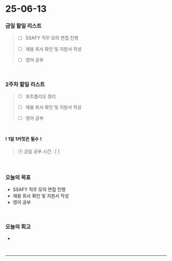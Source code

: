 # 25-06-13

### 금일 할일 리스트
> - [ ] SSAFY 직무 모의 면접 진행
>
> - [ ] 채용 회사 확인 및 지원서 작성
>
> - [ ] 영어 공부

<br/>

### 2주차 할일 리스트

> - [ ] 포트폴리오 정리
>
> - [ ] 채용 회사 확인 및 지원서 작성
>
> - [ ] 영어 공부

<br/>

❗ **1일 1커밋은 필수** ❗

> 🕒 금일 공부 시간 : [  ]

<br/>

### 오늘의 목표
- SSAFY 직무 모의 면접 진행
- 채용 회사 확인 및 지원서 작성
- 영어 공부

<br>

### 오늘의 회고
- 


<br/>

---
